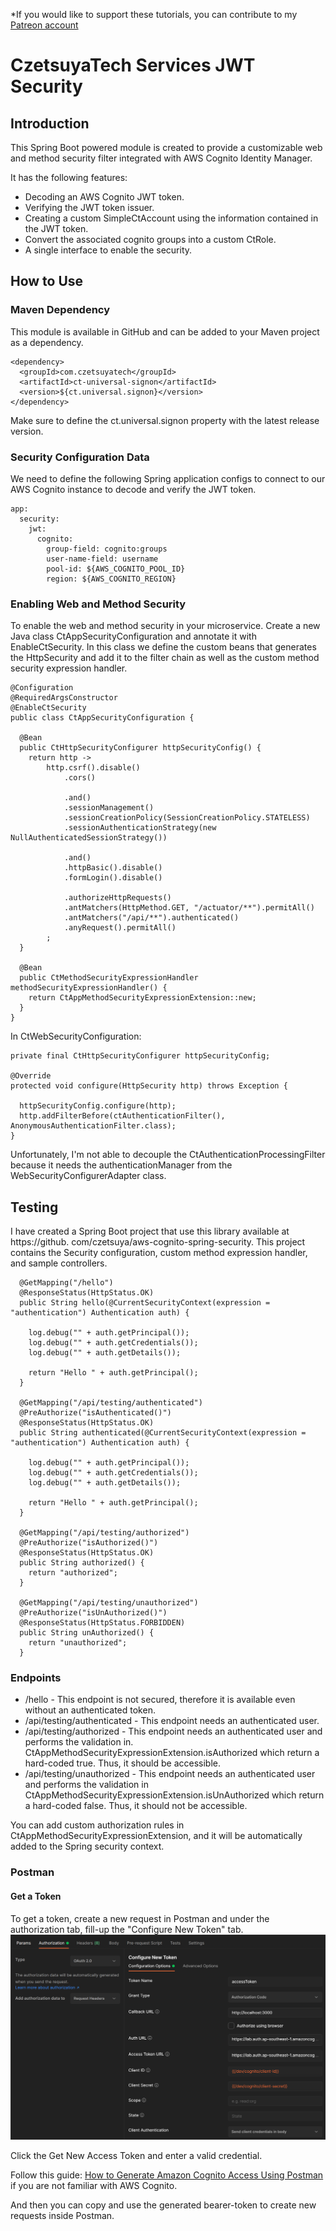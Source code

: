*If you would like to support these tutorials, you can contribute to my [Patreon account](https://patreon.com/czetsuya)

# CzetsuyaTech Services JWT Security

## Introduction

This Spring Boot powered module is created to provide a customizable web and method security filter integrated with AWS
Cognito Identity Manager.

It has the following features:

- Decoding an AWS Cognito JWT token.
- Verifying the JWT token issuer.
- Creating a custom SimpleCtAccount using the information contained in the JWT token.
- Convert the associated cognito groups into a custom CtRole.
- A single interface to enable the security.

## How to Use

### Maven Dependency

This module is available in GitHub and can be added to your Maven project as a dependency.

```
<dependency>
  <groupId>com.czetsuyatech</groupId>
  <artifactId>ct-universal-signon</artifactId>
  <version>${ct.universal.signon}</version>
</dependency>
```

Make sure to define the ct.universal.signon property with the latest release version.

### Security Configuration Data

We need to define the following Spring application configs to connect to our AWS Cognito instance to decode and verify
the JWT token.

```
app:
  security:
    jwt:
      cognito:
        group-field: cognito:groups
        user-name-field: username
        pool-id: ${AWS_COGNITO_POOL_ID}
        region: ${AWS_COGNITO_REGION}
```

### Enabling Web and Method Security

To enable the web and method security in your microservice. Create a new Java class CtAppSecurityConfiguration and
annotate it with EnableCtSecurity. In this class we define the custom beans that generates the HttpSecurity and add it
to the filter chain as well as the custom method security expression handler.

```
@Configuration
@RequiredArgsConstructor
@EnableCtSecurity
public class CtAppSecurityConfiguration {

  @Bean
  public CtHttpSecurityConfigurer httpSecurityConfig() {
    return http ->
        http.csrf().disable()
            .cors()

            .and()
            .sessionManagement()
            .sessionCreationPolicy(SessionCreationPolicy.STATELESS)
            .sessionAuthenticationStrategy(new NullAuthenticatedSessionStrategy())

            .and()
            .httpBasic().disable()
            .formLogin().disable()

            .authorizeHttpRequests()
            .antMatchers(HttpMethod.GET, "/actuator/**").permitAll()
            .antMatchers("/api/**").authenticated()
            .anyRequest().permitAll()
        ;
  }

  @Bean
  public CtMethodSecurityExpressionHandler methodSecurityExpressionHandler() {
    return CtAppMethodSecurityExpressionExtension::new;
  }
}
```

In CtWebSecurityConfiguration:

```
private final CtHttpSecurityConfigurer httpSecurityConfig;

@Override
protected void configure(HttpSecurity http) throws Exception {

  httpSecurityConfig.configure(http);
  http.addFilterBefore(ctAuthenticationFilter(), AnonymousAuthenticationFilter.class);
}
```

Unfortunately, I'm not able to decouple the CtAuthenticationProcessingFilter because it needs the authenticationManager
from the WebSecurityConfigurerAdapter class.

## Testing

I have created a Spring Boot project that use this library available at https://github.
com/czetsuya/aws-cognito-spring-security. This project contains the Security configuration, custom method expression
handler, and sample controllers.

```
  @GetMapping("/hello")
  @ResponseStatus(HttpStatus.OK)
  public String hello(@CurrentSecurityContext(expression = "authentication") Authentication auth) {

    log.debug("" + auth.getPrincipal());
    log.debug("" + auth.getCredentials());
    log.debug("" + auth.getDetails());

    return "Hello " + auth.getPrincipal();
  }

  @GetMapping("/api/testing/authenticated")
  @PreAuthorize("isAuthenticated()")
  @ResponseStatus(HttpStatus.OK)
  public String authenticated(@CurrentSecurityContext(expression = "authentication") Authentication auth) {

    log.debug("" + auth.getPrincipal());
    log.debug("" + auth.getCredentials());
    log.debug("" + auth.getDetails());

    return "Hello " + auth.getPrincipal();
  }

  @GetMapping("/api/testing/authorized")
  @PreAuthorize("isAuthorized()")
  @ResponseStatus(HttpStatus.OK)
  public String authorized() {
    return "authorized";
  }

  @GetMapping("/api/testing/unauthorized")
  @PreAuthorize("isUnAuthorized()")
  @ResponseStatus(HttpStatus.FORBIDDEN)
  public String unAuthorized() {
    return "unauthorized";
  }
```

### Endpoints

- /hello - This endpoint is not secured, therefore it is available even without an authenticated token.
- /api/testing/authenticated - This endpoint needs an authenticated user.
- /api/testing/authorized - This endpoint needs an authenticated user and performs the validation in.
  CtAppMethodSecurityExpressionExtension.isAuthorized which return a hard-coded true. Thus, it should be accessible.
- /api/testing/unauthorized - This endpoint needs an authenticated user and performs the validation in
  CtAppMethodSecurityExpressionExtension.isUnAuthorized which return a hard-coded false. Thus, it should not be
  accessible.

You can add custom authorization rules in CtAppMethodSecurityExpressionExtension, and it will be automatically added to
the Spring security context.

### Postman

#### Get a Token

To get a token, create a new request in Postman and under the authorization tab, fill-up the "Configure New Token" tab.
![Configure a New Oauth Token in Postman](./docs/aws_cognito_generate_oauth_token.png)

Click the Get New Access Token and enter a valid credential.

Follow this guide: [How to Generate Amazon Cognito Access Using Postman](https://www.czetsuyatech.com/2021/01/aws-generate-cognito-access-token.html) if you are not 
familiar with AWS Cognito.

And then you can copy and use the generated bearer-token to create new requests inside Postman.
